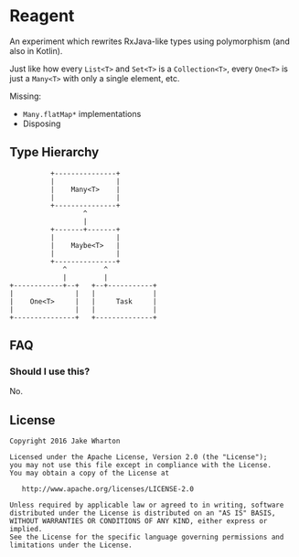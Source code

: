 Reagent
=======

An experiment which rewrites RxJava-like types using polymorphism (and also in Kotlin).

Just like how every `List<T>` and `Set<T>` is a `Collection<T>`, every `One<T>` is just a `Many<T>`
with only a single element, etc.

Missing:

 * `Many.flatMap*` implementations
 * Disposing



Type Hierarchy
--------------

              +---------------+
              |               |
              |    Many<T>    |
              |               |
              +---------------+
                      ^
                      |
              +-------+-------+
              |               |
              |    Maybe<T>   |
              |               |
              +---------------+
                 ^         ^
                 |         |
    +------------+--+   +--+-----------+
    |               |   |              |
    |    One<T>     |   |     Task     |
    |               |   |              |
    +---------------+   +--------------+



FAQ
---

### Should I use this?

No.



License
-------

    Copyright 2016 Jake Wharton
    
    Licensed under the Apache License, Version 2.0 (the "License");
    you may not use this file except in compliance with the License.
    You may obtain a copy of the License at
    
       http://www.apache.org/licenses/LICENSE-2.0
    
    Unless required by applicable law or agreed to in writing, software
    distributed under the License is distributed on an "AS IS" BASIS,
    WITHOUT WARRANTIES OR CONDITIONS OF ANY KIND, either express or implied.
    See the License for the specific language governing permissions and
    limitations under the License.
